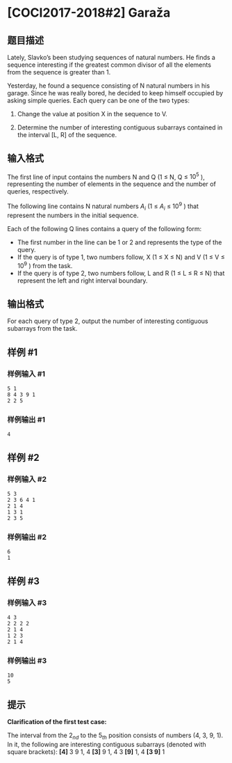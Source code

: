 # [COCI2017-2018#2] ​​Garaža

## 题目描述

Lately, Slavko’s been studying sequences of natural numbers. He finds a sequence
interesting if the greatest common divisor of all the elements from the sequence is greater
than 1.

Yesterday, he found a sequence consisting of N natural numbers in his garage. Since he
was really bored, he decided to keep himself occupied by asking simple queries. Each query
can be one of the two types:

1. Change the value at position X in the sequence to V.

2. Determine the number of interesting contiguous subarrays contained in the interval
[L, R] of the sequence.


## 输入格式

The first line of input contains the numbers N and Q (1 ≤ N, Q ≤ $10^5$
), representing the
number of elements in the sequence and the number of queries, respectively.

The following line contains N natural numbers $A_i$
(1 ≤ $A_i$ ≤ $10^9$
) that represent the numbers in
the initial sequence.

Each of the following Q lines contains a query of the following form:

 - The first number in the line can be 1 or 2 and represents the type of the query.
 - If the query is of type 1, two numbers follow, X (1 ≤ X ≤ N) and V (1 ≤ V ≤ $10^9$
) from
the task.
 - If the query is of type 2, two numbers follow, L and R (1 ≤ L ≤ R ≤ N) that represent
the left and right interval boundary.


## 输出格式

For each query of type 2, output the number of interesting contiguous subarrays from the
task.


## 样例 #1

### 样例输入 #1
```
5 1
8 4 3 9 1
2 2 5
```

### 样例输出 #1

```
4
```

## 样例 #2

### 样例输入 #2
```
5 3
2 3 6 4 1
2 1 4
1 3 1
2 3 5
```

### 样例输出 #2

```
6
1
```

## 样例 #3

### 样例输入 #3
```
4 3
2 2 2 2
2 1 4
1 2 3
2 1 4
```

### 样例输出 #3

```
10
5
```

## 提示

**Clarification​ ​of​ ​the​ ​first​ ​test​ ​case:**

The interval from the $2_{nd}$ to the $5_{th}$ position consists of numbers (4, 3, 9, 1). In it, the following are
interesting contiguous subarrays (denoted with square brackets):
**[4]**​ 3 9 1, 4 **[3]​** ​9 1, 4 3 **[9]**​ 1, 4 **[3​ ​9]​** 1
